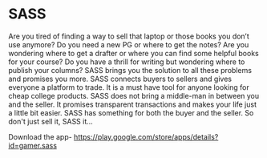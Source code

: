 # SASS
Are you tired of finding a way to sell that laptop or those books you don’t use anymore?
Do you need a new PG or where to get the notes?
Are you wondering where to get a drafter or where you can find some helpful books for your course?
Do you have a thrill for writing but wondering where to publish your columns?
SASS brings you the solution to all these problems and promises you more. SASS connects buyers to sellers and gives everyone a platform to trade. It is a must have tool for anyone looking for cheap college products. SASS does not bring a middle-man in between you and the seller. It promises transparent transactions and makes your life just a little bit easier. SASS has something for both the buyer and the seller.
So don't just sell it, SASS it...

Download the app- https://play.google.com/store/apps/details?id=gamer.sass
